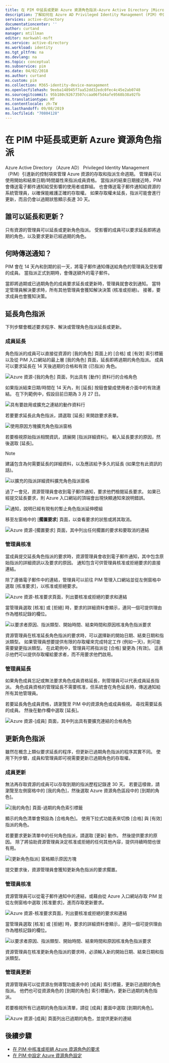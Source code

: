 ```yaml
---
title: 在 PIM 中延長或更新 Azure 資源角色指派-Azure Active Directory |Microsoft Docs
description: 了解如何在 Azure AD Privileged Identity Management (PIM) 中延長或更新 Azure 資源角色指派。
services: active-directory
documentationcenter: ''
author: curtand
manager: mtillman
editor: markwahl-msft
ms.service: active-directory
ms.workload: identity
ms.tgt_pltfrm: na
ms.devlang: na
ms.topic: conceptual
ms.subservice: pim
ms.date: 04/02/2018
ms.author: curtand
ms.custom: pim
ms.collection: M365-identity-device-management
ms.openlocfilehash: 9eeba148945f7aa52dd32edc0fec4c45e2ab0748
ms.sourcegitcommit: 95b180c92673507ccaa06f5d4afe9568b38a92fb
ms.translationtype: MT
ms.contentlocale: zh-TW
ms.lasthandoff: 09/08/2019
ms.locfileid: "70804128"
---
```

# <a name="extend-or-renew-azure-resource-role-assignments-in-pim"></a>在 PIM 中延長或更新 Azure 資源角色指派

Azure Active Directory （Azure AD） Privileged Identity Management （PIM）引進新的控制項來管理 Azure 資源的存取和指派生命週期。 管理員可以使用開始和結束日期/時間屬性來指派成員資格。 當指派的結束日期接近時，PIM 會傳送電子郵件通知給受影響的使用者或群組。 也會傳送電子郵件通知給資源的系統管理員，以確保能維護正確的存取權。 如果存取權未延長，指派可能會進行更新，而且仍會以過期狀態顯示長達 30 天。

## <a name="who-can-extend-and-renew"></a>誰可以延長和更新？

只有資源的管理員可以延長或更新角色指派。 受影響的成員可以要求延長即將過期的角色，以及要求更新已經過期的角色。

## <a name="when-are-notifications-sent"></a>何時傳送通知？

PIM 會在 14 天內和到期的前一天，將電子郵件通知傳送給角色的管理員及受影響的成員。 當指派正式到期時，會傳送額外的電子郵件。 

當即將過期或已過期角色的成員要求延長或更新時，管理員就會收到通知。 當特定管理員解決要求時，所有其他管理員會獲知解決決策 (核准或拒絕)。 接著，要求成員也會獲知決策。 

## <a name="extend-role-assignments"></a>延長角色指派

下列步驟會概述要求程序、解決或管理角色指派延長或更新。 

### <a name="member-extend"></a>成員延長

角色指派的成員可以直接從資源的 [我的角色] 頁面上的 [合格] 或 [有效] 索引標籤以及從 PIM 入口網站的最上層 [我的角色] 頁面，延長即將過期的角色指派。 成員可以要求延長在 14 天後過期的合格和有效 (已指派) 角色。

![Azure 資源-[我的角色] 頁面，列出具有 [動作] 資料行的合格角色](media/pim-resource-roles-renew-extend/aadpim-rbac-extend-ui.png)

如果指派結束日期/時間在 14 天內，則 [延長] 按鈕會變成使用者介面中的有效連結。 在下列範例中，假設目前日期為 3 月 27 日。

![具有要啟用或擴充之連結的動作資料行](media/pim-resource-roles-renew-extend/aadpim-rbac-extend-within-14.png)

若要要求延長此角色指派，請選取 [延長] 來開啟要求表單。

![使用原因方塊擴充角色指派窗格](media/pim-resource-roles-renew-extend/aadpim-rbac-extend-role-assignment-request.png)

若要檢視原始指派相關資訊，請展開 [指派詳細資料]。 輸入延長要求的原因，然後選取 [延長]。

>[!Note]
>建議包含為何需要延長的詳細資料，以及應該給予多久的延長 (如果您有此資訊的話)。

![以擴充的指派詳細資料擴充角色指派窗格](media/pim-resource-roles-renew-extend/aadpim-rbac-extend-form-complete.png)

過了一會兒，資源管理員會收到電子郵件通知，要求他們檢閱延長要求。 如果已經提交延長要求，則 Azure 入口網站的頂端會出現快顯通知來說明錯誤。

![通知，說明已經有現有的暫止角色指派延伸模組](media/pim-resource-roles-renew-extend/aadpim-rbac-extend-failed-existing-request.png)

移至左窗格中的 [**擱置要求**] 頁面，以查看要求的狀態或將其取消。

![Azure 資源-[擱置要求] 頁面，其中列出任何擱置的要求和要取消的連結](media/pim-resource-roles-renew-extend/aadpim-rbac-extend-cancel-request.png)

### <a name="admin-approve"></a>管理員核准

當成員提交延長角色指派的要求時，資源管理員會收到電子郵件通知，其中包含原始指派的詳細資訊以及要求的原因。 通知包含可供管理員核准或拒絕要求的直接連結。 

除了遵循電子郵件中的連結，管理員可以前往 PIM 管理入口網站並從左側窗格中選取 [核准要求]，以核准或拒絕要求。

![Azure 資源-核准要求頁面，列出要核准或拒絕的要求和連結](media/pim-resource-roles-renew-extend/aadpim-rbac-extend-admin-approve-grid.png)

當管理員選取 [核准] 或 [拒絕] 時，要求的詳細資料會顯示，連同一個可提供理由作為稽核記錄的欄位。

![以要求者原因、指派類型、開始時間、結束時間和原因核准角色指派要求](media/pim-resource-roles-renew-extend/aadpim-rbac-extend-admin-approve-blade.png)

資源管理員在核准延長角色指派的要求時，可以選擇新的開始日期、結束日期和指派類型。 如果管理員想要提供有限的存取權來完成特定工作 (例如一天)，則可能需要變更指派類型。 在此範例中，管理員可將指派從 [合格] 變更為 [有效]。 這表示他們可以提供存取權給要求者，而不用要求他們啟用。

### <a name="admin-extend"></a>管理員延長

如果角色成員忘記或無法要求角色成員資格延長，則管理員可以代表成員延長指派。 角色成員資格的管理延長不需要核准，但系統會在角色延長時，傳送通知給所有其他管理員。

若要延長角色成員資格，請瀏覽至 PIM 中的資源角色或成員檢視。 尋找需要延長的成員。 然後在動作欄中選取 [延長]。

![Azure 資源-[成員] 頁面，其中列出具有要擴充連結的合格角色](media/pim-resource-roles-renew-extend/aadpim-rbac-extend-admin-extend.png)

## <a name="renew-role-assignments"></a>更新角色指派

雖然在概念上類似要求延長的程序，但更新已過期角色指派的程序其實不同。 使用下列步驟，成員和管理員即可視需要更新已過期角色的存取權。

### <a name="member-renew"></a>成員更新

無法再存取資源的成員可以存取到期的指派歷程記錄達 30 天。 若要這樣做，請瀏覽至左側窗格中的 [我的角色]，然後選取 Azure 資源角色區段中的 [到期的角色]。

![[我的角色] 頁面-過期的角色索引標籤](media/pim-resource-roles-renew-extend/aadpim-rbac-renew-from-myroles.png)

顯示的角色清單會預設為 [合格角色]。 使用下拉式功能表來切換 [合格] 與 [有效] 指派的角色。

若要要求更新清單中的任何角色指派，請選取 [更新] 動作。 然後提供要求的原因。 除了將協助資源管理員決定核准或拒絕的任何其他內容，提供持續時間也很有用。

![[更新角色指派] 窗格顯示原因方塊](media/pim-resource-roles-renew-extend/aadpim-rbac-renew-request-form.png)

提交要求後，資源管理員會獲知更新角色指派的要求擱置。

### <a name="admin-approves"></a>管理員核准

資源管理員可以從電子郵件通知中的連結，或藉由從 Azure 入口網站存取 PIM 並從左側窗格中選取 [核准要求]，進而存取更新要求。

![Azure 資源-核准要求頁面，列出要核准或拒絕的要求和連結](media/pim-resource-roles-renew-extend/aadpim-rbac-extend-admin-approve-grid.png)

當管理員選取 [核准] 或 [拒絕] 時，要求的詳細資料會顯示，連同一個可提供理由作為稽核記錄的欄位。

![以要求者原因、指派類型、開始時間、結束時間和原因核准角色指派要求](media/pim-resource-roles-renew-extend/aadpim-rbac-extend-admin-approve-blade.png)

資源管理員在核准更新角色指派的要求時，必須輸入新的開始日期、結束日期和指派類型。 

### <a name="admin-renew"></a>管理員更新

資源管理員可以從資源左側導覽功能表中的 [成員] 索引標籤，更新已過期的角色指派。 他們也可從資源角色的 [到期的角色] 索引標籤內，更新已過期的角色指派。

若要檢視所有已過期的角色指派清單，請從 [成員] 畫面中選取 [到期的角色]。

![Azure 資源-[成員] 頁面列出已過期的角色，並提供更新的連結](media/pim-resource-roles-renew-extend/aadpim-rbac-renew-from-member-blade.png)

## <a name="next-steps"></a>後續步驟

- [在 PIM 中核准或拒絕 Azure 資源角色的要求](pim-resource-roles-approval-workflow.md)
- [在 PIM 中設定 Azure 資源角色設定](pim-resource-roles-configure-role-settings.md)
